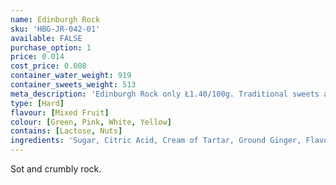 ```yaml
---
name: Edinburgh Rock
sku: 'HBG-JR-042-01'
available: FALSE
purchase_option: 1
price: 0.014
cost_price: 0.008
container_water_weight: 919
container_sweets_weight: 513
meta_description: 'Edinburgh Rock only Ł1.40/100g. Traditional sweets and more at Humbugs Confectionery Store. Specialists in satisfying your sweet tooth!'
type: [Hard]
flavour: [Mixed Fruit]
colour: [Green, Pink, White, Yellow]
contains: [Lactose, Nuts]
ingredients: 'Sugar, Citric Acid, Cream of Tartar, Ground Ginger, Flavouring, E102, E124, E129, E142'
---
```

Sot and crumbly rock.